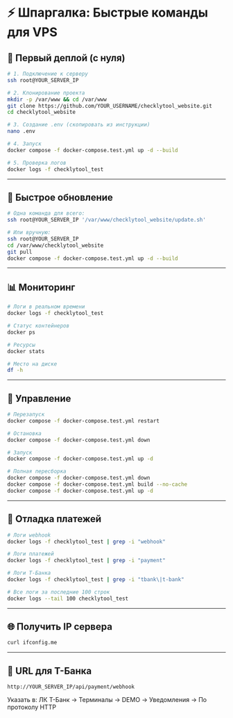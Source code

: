 # ⚡ Шпаргалка: Быстрые команды для VPS

## 🚀 Первый деплой (с нуля)

```bash
# 1. Подключение к серверу
ssh root@YOUR_SERVER_IP

# 2. Клонирование проекта
mkdir -p /var/www && cd /var/www
git clone https://github.com/YOUR_USERNAME/checklytool_website.git
cd checklytool_website

# 3. Создание .env (скопировать из инструкции)
nano .env

# 4. Запуск
docker compose -f docker-compose.test.yml up -d --build

# 5. Проверка логов
docker logs -f checklytool_test
```

---

## 🔄 Быстрое обновление

```bash
# Одна команда для всего:
ssh root@YOUR_SERVER_IP '/var/www/checklytool_website/update.sh'

# Или вручную:
ssh root@YOUR_SERVER_IP
cd /var/www/checklytool_website
git pull
docker compose -f docker-compose.test.yml up -d --build
```

---

## 📊 Мониторинг

```bash
# Логи в реальном времени
docker logs -f checklytool_test

# Статус контейнеров
docker ps

# Ресурсы
docker stats

# Место на диске
df -h
```

---

## 🔧 Управление

```bash
# Перезапуск
docker compose -f docker-compose.test.yml restart

# Остановка
docker compose -f docker-compose.test.yml down

# Запуск
docker compose -f docker-compose.test.yml up -d

# Полная пересборка
docker compose -f docker-compose.test.yml down
docker compose -f docker-compose.test.yml build --no-cache
docker compose -f docker-compose.test.yml up -d
```

---

## 🐛 Отладка платежей

```bash
# Логи webhook
docker logs -f checklytool_test | grep -i "webhook"

# Логи платежей
docker logs -f checklytool_test | grep -i "payment"

# Логи Т-Банка
docker logs -f checklytool_test | grep -i "tbank\|t-bank"

# Все логи за последние 100 строк
docker logs --tail 100 checklytool_test
```

---

## 🌐 Получить IP сервера

```bash
curl ifconfig.me
```

---

## 🔐 URL для Т-Банка

```
http://YOUR_SERVER_IP/api/payment/webhook
```

Указать в: ЛК Т-Банк → Терминалы → DEMO → Уведомления → По протоколу HTTP
